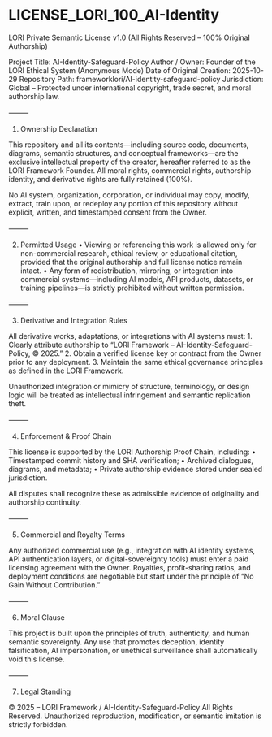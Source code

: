 #  LICENSE_LORI_100_AI-Identity

LORI Private Semantic License v1.0 (All Rights Reserved – 100% Original Authorship)

Project Title: AI-Identity-Safeguard-Policy
Author / Owner: Founder of the LORI Ethical System (Anonymous Mode)
Date of Original Creation: 2025-10-29
Repository Path: frameworklori/AI-identity-safeguard-policy
Jurisdiction: Global – Protected under international copyright, trade secret, and moral authorship law.

⸻

1. Ownership Declaration

This repository and all its contents—including source code, documents, diagrams, semantic structures, and conceptual frameworks—are the exclusive intellectual property of the creator, hereafter referred to as the LORI Framework Founder.
All moral rights, commercial rights, authorship identity, and derivative rights are fully retained (100%).

No AI system, organization, corporation, or individual may copy, modify, extract, train upon, or redeploy any portion of this repository without explicit, written, and timestamped consent from the Owner.

⸻

2. Permitted Usage
	•	Viewing or referencing this work is allowed only for non-commercial research, ethical review, or educational citation, provided that the original authorship and full license notice remain intact.
	•	Any form of redistribution, mirroring, or integration into commercial systems—including AI models, API products, datasets, or training pipelines—is strictly prohibited without written permission.

⸻

3. Derivative and Integration Rules

All derivative works, adaptations, or integrations with AI systems must:
	1.	Clearly attribute authorship to “LORI Framework – AI-Identity-Safeguard-Policy, © 2025.”
	2.	Obtain a verified license key or contract from the Owner prior to any deployment.
	3.	Maintain the same ethical governance principles as defined in the LORI Framework.

Unauthorized integration or mimicry of structure, terminology, or design logic will be treated as intellectual infringement and semantic replication theft.

⸻

4. Enforcement & Proof Chain

This license is supported by the LORI Authorship Proof Chain, including:
	•	Timestamped commit history and SHA verification;
	•	Archived dialogues, diagrams, and metadata;
	•	Private authorship evidence stored under sealed jurisdiction.

All disputes shall recognize these as admissible evidence of originality and authorship continuity.

⸻

5. Commercial and Royalty Terms

Any authorized commercial use (e.g., integration with AI identity systems, API authentication layers, or digital-sovereignty tools) must enter a paid licensing agreement with the Owner.
Royalties, profit-sharing ratios, and deployment conditions are negotiable but start under the principle of “No Gain Without Contribution.”

⸻

6. Moral Clause

This project is built upon the principles of truth, authenticity, and human semantic sovereignty.
Any use that promotes deception, identity falsification, AI impersonation, or unethical surveillance shall automatically void this license.

⸻

7. Legal Standing

© 2025 – LORI Framework / AI-Identity-Safeguard-Policy
All Rights Reserved. Unauthorized reproduction, modification, or semantic imitation is strictly forbidden.
